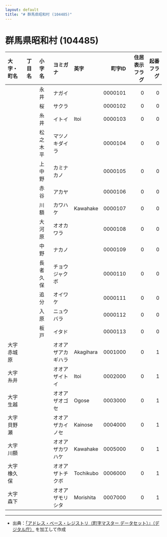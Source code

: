 ```yaml
---
layout: default
title: "# 群馬県昭和村 (104485)"
---
```


# 群馬県昭和村 (104485)

| 大字・町名 | 丁目名 | 小字名 | ヨミガナ | 英字 | 町字ID | 住居表示フラグ | 起番フラグ |
|:--------|:------|:------|:-----------------|:---------------------|--------:|----------:|--------:|
|  |  | 永井 | ナガイ |  | 0000101 | 0 | 0 |
|  |  | 桜 | サクラ |  | 0000102 | 0 | 0 |
|  |  | 糸井 | イトイ | Itoi | 0000103 | 0 | 0 |
|  |  | 松之木平 | マツノキダイラ |  | 0000104 | 0 | 0 |
|  |  | 上中野 | カミナカノ |  | 0000105 | 0 | 0 |
|  |  | 赤谷 | アカヤ |  | 0000106 | 0 | 0 |
|  |  | 川額 | カワハケ | Kawahake | 0000107 | 0 | 0 |
|  |  | 大河原 | オオカワラ |  | 0000108 | 0 | 0 |
|  |  | 中野 | ナカノ |  | 0000109 | 0 | 0 |
|  |  | 長者久保 | チョウジャクボ |  | 0000110 | 0 | 0 |
|  |  | 追分 | オイワケ |  | 0000111 | 0 | 0 |
|  |  | 入原 | ニュウバラ |  | 0000112 | 0 | 0 |
|  |  | 板戸 | イタド |  | 0000113 | 0 | 0 |
| 大字赤城原 |  |  | オオアザアカギハラ | Akagihara | 0001000 | 0 | 1 |
| 大字糸井 |  |  | オオアザイトイ | Itoi | 0002000 | 0 | 1 |
| 大字生越 |  |  | オオアザオゴセ | Ogose | 0003000 | 0 | 1 |
| 大字貝野瀬 |  |  | オオアザカイノセ | Kainose | 0004000 | 0 | 1 |
| 大字川額 |  |  | オオアザカワハケ | Kawahake | 0005000 | 0 | 1 |
| 大字橡久保 |  |  | オオアザトチクボ | Tochikubo | 0006000 | 0 | 1 |
| 大字森下 |  |  | オオアザモリシタ | Morishita | 0007000 | 0 | 1 |

---

- 出典：[「アドレス・ベース・レジストリ（町字マスター データセット）』（デジタル庁）](https://www.digital.go.jp/policies/base_registry_address/) を加工して作成